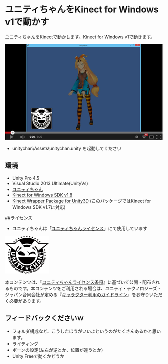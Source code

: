 ユニティちゃんをKinect for Windows v1で動かす
============

ユニティちゃんをKinectで動かします。Kinect for Windows v1で動きます。

[![ScreenShot](https://raw.githubusercontent.com/kaorun55/UnityChan-meet-Kinect/master/Screenshot.png)](http://youtu.be/7CrhJpf-Jec)

 * unitychan\Assets\unitychan.unity を起動してください

## 環境

 * Unity Pro 4.5
 * Visual Studio 2013 Ultimate(UnityVs)
 * [ユニティちゃん](http://unity-chan.com/)
 * [Kinect for Windows SDK v1.8](http://www.microsoft.com/en-us/kinectforwindowsdev/default.aspx)
 * [Kinect Wrapper Package for Unity3D](http://wiki.etc.cmu.edu/unity3d/index.php/Microsoft_Kinect_-_Microsoft_SDK) (このパッケージではKinect for Windows SDK v1.7に対応)

##ライセンス

 * ユニティちゃんは「[ユニティちゃんライセンス](http://unity-chan.com/)」にて使用しています

![ScreenShot](https://raw.githubusercontent.com/kaorun55/UnityChan-meet-Kinect/master/Light_Silhouette.png)

本コンテンツは、『[ユニティちゃんライセンス条項](http://unity-chan.com/download/license.html)』に基づいて公開・配布されるものです。本コンテンツをご利用される場合は、ユニティ・テクノロジーズ・ジャパン合同会社が定める『[キャラクター利用のガイドライン](http://unity-chan.com/download/guideline.html)』をお守りいただく必要があります。


## フィードバックくださいｗ

 * フォルダ構成など、こうしたほうがいいよというのがたくさんあるかと思います。
 * ライティング
 * ボーンの設定(左右が逆とか、位置が違うとか)
 * Unity Freeで動くかどうか
